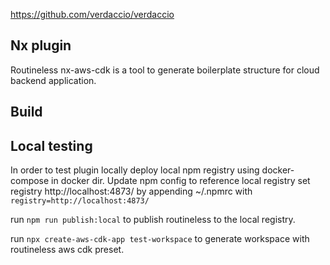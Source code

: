 https://github.com/verdaccio/verdaccio

## Nx plugin

Routineless nx-aws-cdk is a tool to generate boilerplate structure for cloud backend application.

## Build

## Local testing

In order to test plugin locally deploy local npm registry using docker-compose in docker dir.
Update npm config to reference local registry set registry http://localhost:4873/ by appending ~/.npmrc with `registry=http://localhost:4873/`

run `npm run publish:local` to publish routineless to the local registry.

run `npx create-aws-cdk-app test-workspace` to generate workspace with routineless aws cdk preset.
